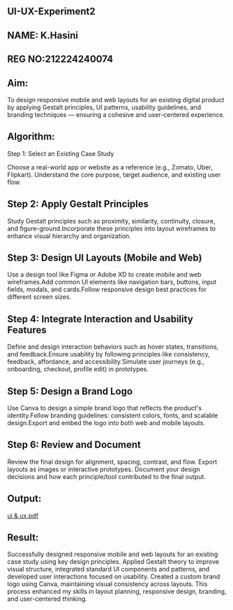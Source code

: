 ## UI-UX-Experiment2
## NAME: K.Hasini
## REG NO:212224240074
## Aim:
To design responsive mobile and web layouts for an existing digital product by applying Gestalt principles, UI patterns, usability guidelines, and branding techniques — ensuring a cohesive and user-centered experience.

## Algorithm:
Step 1: Select an Existing Case Study

Choose a real-world app or website as a reference (e.g., Zomato, Uber, Flipkart). Understand the core purpose, target audience, and existing user flow.

## Step 2: Apply Gestalt Principles

Study Gestalt principles such as proximity, similarity, continuity, closure, and figure-ground.Incorporate these principles into layout wireframes to enhance visual hierarchy and organization.

## Step 3: Design UI Layouts (Mobile and Web)

Use a design tool like Figma or Adobe XD to create mobile and web wireframes.Add common UI elements like navigation bars, buttons, input fields, modals, and cards.Follow responsive design best practices for different screen sizes.

## Step 4: Integrate Interaction and Usability Features

Define and design interaction behaviors such as hover states, transitions, and feedback.Ensure usability by following principles like consistency, feedback, affordance, and accessibility.Simulate user journeys (e.g., onboarding, checkout, profile edit) in prototypes.

## Step 5: Design a Brand Logo

Use Canva to design a simple brand logo that reflects the product's identity.Follow branding guidelines: consistent colors, fonts, and scalable design.Export and embed the logo into both web and mobile layouts.

## Step 6: Review and Document

Review the final design for alignment, spacing, contrast, and flow. Export layouts as images or interactive prototypes. Document your design decisions and how each principle/tool contributed to the final output.

## Output:

[ui & ux.pdf](https://github.com/user-attachments/files/22090296/ui.ux.pdf)


## Result:
Successfully designed responsive mobile and web layouts for an existing case study using key design principles. Applied Gestalt theory to improve visual structure, integrated standard UI components and patterns, and developed user interactions focused on usability. Created a custom brand logo using Canva, maintaining visual consistency across layouts. This process enhanced my skills in layout planning, responsive design, branding, and user-centered thinking.
